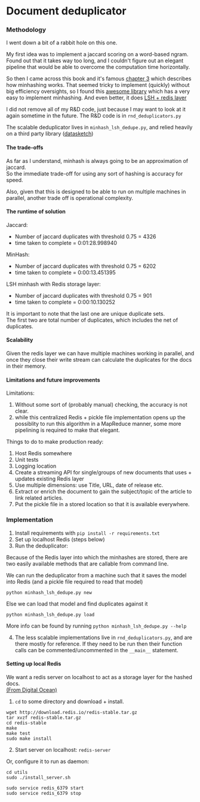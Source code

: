 # Document deduplicator

### Methodology

I went down a bit of a rabbit hole on this one.

My first idea was to implement a jaccard scoring on a word-based ngram.
Found out that it takes way too long, and I couldn't figure out an elegant pipeline that
would be able to overcome the computation time horizontally.

So then I came across this book and it's famous [chapter 3](http://infolab.stanford.edu/~ullman/mmds/ch3.pdf)
which describes how minhashing works.  That seemed tricky to implement (quickly) without big
efficiency oversights, so I found this [awesome library](https://github.com/ekzhu/datasketch)
which has a very easy to implement minhashing.  And even better, it does
[LSH + redis layer](https://ekzhu.github.io/datasketch/lsh.html)

I did not remove all of my R&D code, just because I may want to look at it again
sometime in the future.  The R&D code is in `rnd_deduplicators.py`

The scalable deduplicator lives in `minhash_lsh_dedupe.py`, and relied heavily on 
a third party library ([datasketch](https://ekzhu.github.io/datasketch/index.html))

#### The trade-offs

As far as I understand, minhash is always going to be an approximation of jaccard.  
So the immediate trade-off for using any sort of hashing is accuracy for speed.

Also, given that this is designed to be able to run on multiple machines in parallel, 
another trade off is operational complexity.


#### The runtime of solution

Jaccard:
- Number of jaccard duplicates with threshold 0.75 = 4326
- time taken to complete = 0:01:28.998940

MinHash:
- Number of jaccard duplicates with threshold 0.75 = 6202
- time taken to complete = 0:00:13.451395

LSH minhash with Redis storage layer:
- Number of jaccard duplicates with threshold 0.75 = 901
- time taken to complete = 0:00:10.130252

It is important to note that the last one are unique duplicate sets.  
The first two are total number of duplicates, which includes the net of duplicates.

#### Scalability

Given the redis layer we can have multiple machines working in parallel, and once
they close their write stream can calculate the duplicates for the docs in their memory.


#### Limitations and future improvements

Limitations:

1)  Without some sort of (probably manual) checking, the accuracy is not clear.
2)  while this centralized Redis + pickle file implementation opens up the possiblity
to run this algorithm in a MapReduce manner, some more pipelining is required to make
that elegant.


Things to do to make production ready:

1)  Host Redis somewhere
2)  Unit tests
3)  Logging location
4)  Create a streaming API for single/groups of new documents that uses + updates existing Redis layer
5)  Use multiple dimensions: use Title, URL, date of release etc.
6)  Extract or enrich the document to gain the subject/topic of the article to link related articles.
7)  Put the pickle file in a stored location so that it is available everywhere.

### Implementation

1)  Install requirements with `pip install -r requirements.txt`
2)  Set up localhost Redis (steps below)
3)  Run the deduplicator:

Because of the Redis layer into which the minhashes are stored, there are two easily
available methods that are callable from command line.

We can run the deduplicator from a machine such that it saves the model into Redis
(and a pickle file required to read that model)

```
python minhash_lsh_dedupe.py new
```

Else we can load that model and find duplicates against it

```
python minhash_lsh_dedupe.py load
```

More info can be found by running `python minhash_lsh_dedupe.py --help`


4)  The less scalable implementations live in `rnd_deduplicators.py`, and are there mostly
for reference.  If they need to be run then their function calls can be commented/uncommented
in the `__main__` statement.

#### Setting up local Redis

We want a redis server on localhost to act as a storage layer for the hashed docs.  
[(From Digital Ocean)](https://www.digitalocean.com/community/tutorials/how-to-install-and-use-redis)

1) `cd` to some directory and download + install.
```
wget http://download.redis.io/redis-stable.tar.gz
tar xvzf redis-stable.tar.gz
cd redis-stable
make
make test
sudo make install
```
2)  Start server on localhost:  `redis-server`

Or, configure it to run as daemon:
```
cd utils
sudo ./install_server.sh

sudo service redis_6379 start
sudo service redis_6379 stop
```